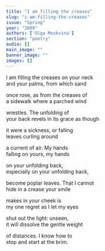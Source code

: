 ```yaml
---
title: "I am filling the creases"
slug: "i-am-filling-the-creases"
issue: "Spring"
year: "2009"
authors: ['Olga Moskvina']
section: "poetry"
audio: []
main_image: ""
banner_image: ""
images: []
---
```

I am filling the creases on your neck   
and your palms, from which sand

once rose, as from the creases of   
a sidewalk where a parched wind

wrestles. The unfolding of   
your back revels in its grace as though

it were a sickness, or falling   
leaves curling around

a current of air. My hands   
falling on yours, my hands

on your unfolding back,   
especially on your unfolding back, 

become poplar leaves. That I cannot   
hide in a crease your smile

makes in your cheek is   
my one regret as I let my eyes

shut out the light: unseen,   
it will dissolve the gentle weight

of distances. I know how to   
stop and start at the brim.   
  
  


